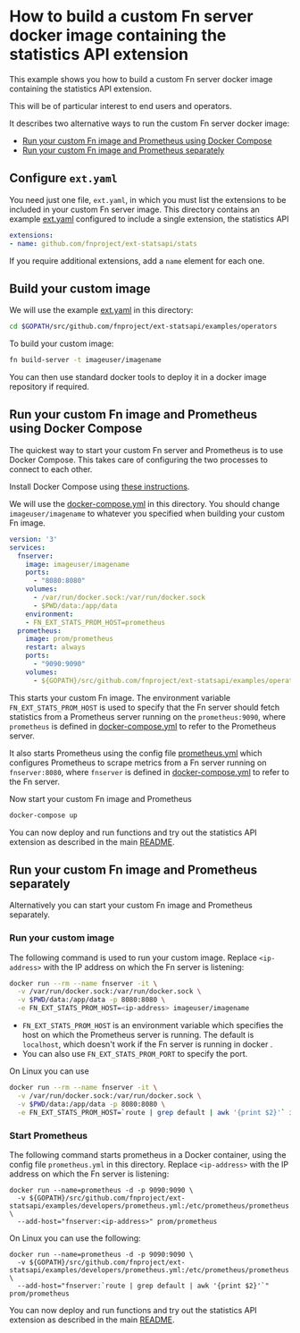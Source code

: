 # How to build a custom Fn server docker image containing the statistics API extension

This example shows you how to build a custom Fn server docker image containing the statistics API extension.

This will be of particular interest to end users and operators.

It describes two alternative ways to run the custom Fn server docker image:

* [Run your custom Fn image and Prometheus using Docker Compose](/examples/operators/README.md#run-your-custom-fn-image-and-prometheus-using-docker-compose)
* [Run your custom Fn image and Prometheus separately](/examples/operators/README.md#run-your-custom-fn-image-and-prometheus-separately)

## Configure `ext.yaml`

You need just one file, `ext.yaml`, in which you must list the extensions to be included in your custom Fn server image. 
This directory contains an example [ext.yaml](https://github.com/fnproject/ext-statsapi/blob/master/examples/operators/ext.yaml) configured to include a single extension, the statistics API

```yaml
extensions:
- name: github.com/fnproject/ext-statsapi/stats
```

If you require additional extensions, add a `name` element for each one.


## Build your custom image

We will use the example [ext.yaml](https://github.com/fnproject/ext-statsapi/blob/master/examples/operators/ext.yaml) in this directory:
```sh
cd $GOPATH/src/github.com/fnproject/ext-statsapi/examples/operators
```

To build your custom image:
```sh
fn build-server -t imageuser/imagename
```

You can then use standard docker tools to deploy it in a docker image repository if required.

## Run your custom Fn image and Prometheus using Docker Compose

The quickest way to start your custom Fn server and Prometheus is to use Docker Compose. 
This takes care of configuring the two processes to connect to each other.

Install Docker Compose using [these instructions](https://docs.docker.com/compose/install/). 

We will use the [docker-compose.yml](https://github.com/fnproject/ext-statsapi/blob/master/examples/operators/docker-compose.yml) in this directory.
You should change `imageuser/imagename` to whatever you specified when building your custom Fn image.

```yaml
version: '3'
services:
  fnserver:
    image: imageuser/imagename
    ports:
      - "8080:8080"
    volumes:
      - /var/run/docker.sock:/var/run/docker.sock
      - $PWD/data:/app/data
    environment:
    - FN_EXT_STATS_PROM_HOST=prometheus
  prometheus:
    image: prom/prometheus
    restart: always
    ports:
      - "9090:9090"
    volumes:
      - ${GOPATH}/src/github.com/fnproject/ext-statsapi/examples/operators/prometheus.yml:/etc/prometheus/prometheus.yml
```

This starts your custom Fn image. The environment variable `FN_EXT_STATS_PROM_HOST` is used to specify that the Fn server should fetch
statistics from a Prometheus server running on the `prometheus:9090`, where   `prometheus` is defined in 
[docker-compose.yml](https://github.com/fnproject/ext-statsapi/blob/master/examples/operators/docker-compose.yml)
to refer to the Prometheus server.

It also starts Prometheus using the config file [prometheus.yml](https://github.com/fnproject/ext-statsapi/blob/master/examples/operators/prometheus.yml) 
which configures Prometheus to scrape metrics from a Fn server running on `fnserver:8080`, where `fnserver` is defined in
[docker-compose.yml](https://github.com/fnproject/ext-statsapi/blob/master/examples/operators/docker-compose.yml)
to refer to the Fn server.

Now start your custom Fn image and Prometheus

```sh
docker-compose up
```

You can now deploy and run functions and try out the statistics API extension as described in the main [README](https://github.com/fnproject/ext-statsapi/blob/master/README.md).

## Run your custom Fn image and Prometheus separately

Alternatively you can start your custom Fn image and Prometheus separately. 

### Run your custom image

The following command is used to run your custom image. Replace `<ip-address>` with the IP address on which the Fn server is listening:

```sh
docker run --rm --name fnserver -it \
  -v /var/run/docker.sock:/var/run/docker.sock \
  -v $PWD/data:/app/data -p 8080:8080 \
  -e FN_EXT_STATS_PROM_HOST=<ip-address> imageuser/imagename
```

* `FN_EXT_STATS_PROM_HOST` is an environment variable which specifies the host on which the Prometheus server is running. 
The default is `localhost`, which doesn't work if the Fn server is running in docker .
* You can also use `FN_EXT_STATS_PROM_PORT` to specify the port.

On Linux you can use
```sh
docker run --rm --name fnserver -it \
  -v /var/run/docker.sock:/var/run/docker.sock \
  -v $PWD/data:/app/data -p 8080:8080 \
  -e FN_EXT_STATS_PROM_HOST=`route | grep default | awk '{print $2}'` imageuser/imagename
```
### Start Prometheus

The following command starts prometheus in a Docker container, using the config file `prometheus.yml` in this directory.
Replace `<ip-address>` with the IP address on which the Fn server is listening:
```
docker run --name=prometheus -d -p 9090:9090 \
  -v ${GOPATH}/src/github.com/fnproject/ext-statsapi/examples/developers/prometheus.yml:/etc/prometheus/prometheus.yml \
  --add-host="fnserver:<ip-address>" prom/prometheus
```    
On Linux you can use the following:
```
docker run --name=prometheus -d -p 9090:9090 \
  -v ${GOPATH}/src/github.com/fnproject/ext-statsapi/examples/developers/prometheus.yml:/etc/prometheus/prometheus.yml \
  --add-host="fnserver:`route | grep default | awk '{print $2}'`" prom/prometheus
```

You can now deploy and run functions and try out the statistics API extension as described in the main [README](https://github.com/fnproject/ext-statsapi/blob/master/README.md).